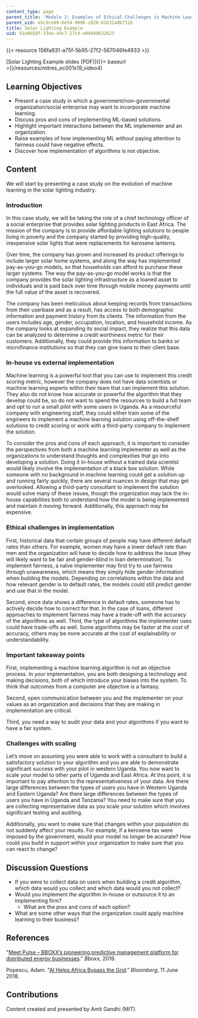 ```yaml
---
content_type: page
parent_title: 'Module 2: Examples of Ethical Challenges in Machine Learning'
parent_uid: e5c9ce69-6e54-9096-c82b-62631a8b712b
title: Solar Lighting Example
uid: 81e0b58f-33da-44c7-27c4-e0d948632623
---
```


{{< resource 156fa931-a75f-5b95-27f2-567046fe4933 >}}

[Solar Lighting Example slides (PDF)]({{< baseurl >}}/resources/mitres_ec001s19_video4)

Learning Objectives
-------------------

*   Present a case study in which a government/non-governmental organization/social enterprise may want to incorporate machine learning.
*   Discuss pros and cons of implementing ML-based solutions.
*   Highlight important interactions between the ML implementer and an organization.
*   Raise examples of how implementing ML without paying attention to fairness could have negative effects.
*   Discover how implementation of algorithms is not objective.

Content
-------

We will start by presenting a case study on the evolution of machine learning in the solar lighting industry.

### Introduction

In this case study, we will be taking the role of a chief technology officer of a social enterprise that provides solar lighting products in East Africa. The mission of the company is to provide affordable lighting solutions to people living in poverty and the company started by providing high-quality, inexpensive solar lights that were replacements for kerosene lanterns.

Over time, the company has grown and increased its product offerings to include larger solar home systems, and along the way has implemented pay-as-you-go models, so that households can afford to purchase these larger systems. The way the pay-as-you-go model works is that the company provides the solar lighting infrastructure as a loaned asset to individuals and is paid back over time through mobile money payments until the full value of the asset is recovered.

The company has been meticulous about keeping records from transactions from their userbase and as a result, has access to both demographic information and payment history from its clients. The information from the users includes age, gender, occupation, location, and household income. As the company looks at expanding its social impact, they realize that this data can be analyzed to determine a credit worthiness metric for their customers. Additionally, they could provide this information to banks or microfinance institutions so that they can give loans to their client base.

### In-house vs external implementation

Machine learning is a powerful tool that you can use to implement this credit scoring metric, however the company does not have data scientists or machine learning experts within their team that can implement this solution. They also do not know how accurate or powerful the algorithm that they develop could be, so do not want to spend the resources to build a full team and opt to run a small pilot with some users in Uganda. As a resourceful company with engineering staff, they could either train some of the engineers to implement a machine learning solution using off-the-shelf solutions to credit scoring or work with a third-party company to implement the solution.

To consider the pros and cons of each approach, it is important to consider the perspectives from both a machine learning implementer as well as the organizations to understand thoughts and complexities that go into developing a solution. Doing it in-house without a trained data scientist would likely involve the implementation of a black box solution. While someone with no background in machine learning could get a solution up and running fairly quickly, there are several nuances in design that may get overlooked. Allowing a third-party consultant to implement the solution would solve many of these issues, though the organization may lack the in-house capabilities both to understand how the model is being implemented and maintain it moving forward. Additionally, this approach may be expensive.

### Ethical challenges in implementation

First, historical data that certain groups of people may have different default rates than others. For example, women may have a lower default rate than men and the organization will have to decide how to address the issue (they will likely want to be fair and gender-blind in loan determination). To implement fairness, a naïve implementer may first try to use fairness through unawareness, which means they simply hide gender information when building the models. Depending on correlations within the data and how relevant gender is to default rates, the models could still predict gender and use that in the model.

Second, since data shows a difference in default rates, someone has to actively decide how to correct for that. In the case of loans, different approaches to implement fairness may have a trade-off with the accuracy of the algorithms as well. Third, the type of algorithms the implementer uses could have trade-offs as well. Some algorithms may be faster at the cost of accuracy, others may be more accurate at the cost of explainability or understandability.

### Important takeaway points

First, implementing a machine learning algorithm is not an objective process. In your implementation, you are both designing a technology and making decisions, both of which introduce your biases into the system. To think that outcomes from a computer are objective is a fantasy.

Second, open communication between you and the implementer on your values as an organization and decisions that they are making in implementation are critical.

Third, you need a way to audit your data and your algorithms if you want to have a fair system.

### Challenges with scaling

Let’s move on assuming you were able to work with a consultant to build a satisfactory solution to your algorithm and you are able to demonstrate significant success with your pilot in western Uganda. You now want to scale your model to other parts of Uganda and East Africa. At this point, it is important to pay attention to the representativeness of your data. Are there large differences between the types of users you have in Western Uganda and Eastern Uganda? Are there large differences between the types of users you have in Uganda and Tanzania? You need to make sure that you are collecting representative data as you scale your solution which involves significant testing and auditing.

Additionally, you want to make sure that changes within your population do not suddenly affect your results. For example, if a kerosene tax were imposed by the government, would your model no longer be accurate? How could you build in support within your organization to make sure that you can react to change?

Discussion Questions
--------------------

*   If you were to collect data on users when building a credit algorithm, which data would you collect and which data would you not collect?
*   Would you implement the algorithm in-house or outsource it to an implementing firm?
    *   What are the pros and cons of each option?
*   What are some other ways that the organization could apply machine learning to their business?

References
----------

"[Meet Pulse – BBOXX’s pioneering predictive management platform for distributed energy businesses](https://www.bboxx.com/news/launch-of-bboxx-pulse/)." _Bboxx_, 2019.

Popescu, Adam. "[AI Helps Africa Bypass the Grid](https://www.bloomberg.com/news/articles/2018-06-11/ai-helps-africa-bypass-the-grid)." _Bloomberg_, 11 June 2018. 

Contributions
-------------

Content created and presented by Amit Gandhi (MIT).